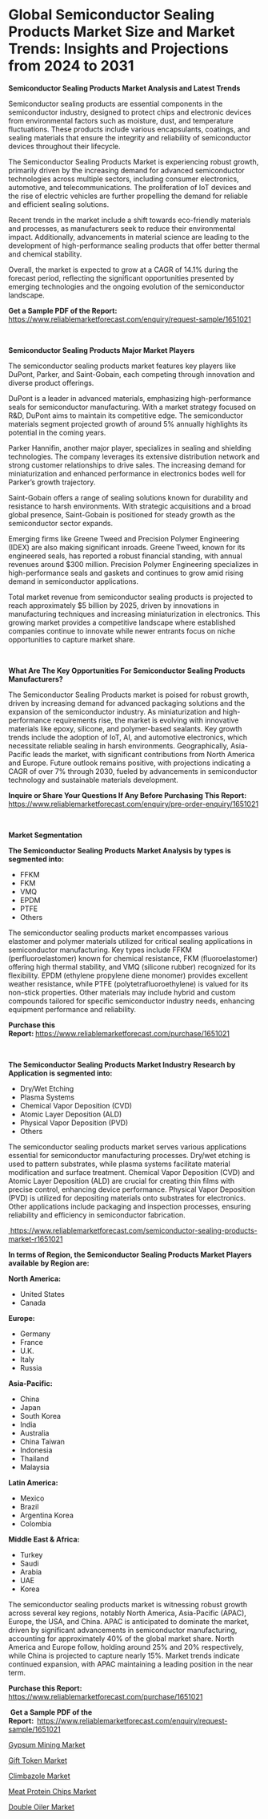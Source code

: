 <p><h1>Global Semiconductor Sealing Products Market Size and Market Trends: Insights and Projections from 2024 to 2031</h1></p><p><strong>Semiconductor Sealing Products Market Analysis and Latest Trends</strong></p>
<p><p>Semiconductor sealing products are essential components in the semiconductor industry, designed to protect chips and electronic devices from environmental factors such as moisture, dust, and temperature fluctuations. These products include various encapsulants, coatings, and sealing materials that ensure the integrity and reliability of semiconductor devices throughout their lifecycle.</p><p>The Semiconductor Sealing Products Market is experiencing robust growth, primarily driven by the increasing demand for advanced semiconductor technologies across multiple sectors, including consumer electronics, automotive, and telecommunications. The proliferation of IoT devices and the rise of electric vehicles are further propelling the demand for reliable and efficient sealing solutions. </p><p>Recent trends in the market include a shift towards eco-friendly materials and processes, as manufacturers seek to reduce their environmental impact. Additionally, advancements in material science are leading to the development of high-performance sealing products that offer better thermal and chemical stability. </p><p>Overall, the market is expected to grow at a CAGR of 14.1% during the forecast period, reflecting the significant opportunities presented by emerging technologies and the ongoing evolution of the semiconductor landscape.</p></p>
<p><strong>Get a Sample PDF of the Report:&nbsp;</strong> <a href="https://www.reliablemarketforecast.com/enquiry/request-sample/1651021?utm_campaign=1140&utm_medium=2&utm_source=Github&utm_content=ia&utm_term=26092024&utm_id=semiconductor-sealing-products">https://www.reliablemarketforecast.com/enquiry/request-sample/1651021</a></p>
<p>&nbsp;</p>
<p><strong>Semiconductor Sealing Products Major Market Players</strong></p>
<p><p>The semiconductor sealing products market features key players like DuPont, Parker, and Saint-Gobain, each competing through innovation and diverse product offerings. </p><p>DuPont is a leader in advanced materials, emphasizing high-performance seals for semiconductor manufacturing. With a market strategy focused on R&D, DuPont aims to maintain its competitive edge. The semiconductor materials segment projected growth of around 5% annually highlights its potential in the coming years.</p><p>Parker Hannifin, another major player, specializes in sealing and shielding technologies. The company leverages its extensive distribution network and strong customer relationships to drive sales. The increasing demand for miniaturization and enhanced performance in electronics bodes well for Parker’s growth trajectory.</p><p>Saint-Gobain offers a range of sealing solutions known for durability and resistance to harsh environments. With strategic acquisitions and a broad global presence, Saint-Gobain is positioned for steady growth as the semiconductor sector expands.</p><p>Emerging firms like Greene Tweed and Precision Polymer Engineering (IDEX) are also making significant inroads. Greene Tweed, known for its engineered seals, has reported a robust financial standing, with annual revenues around $300 million. Precision Polymer Engineering specializes in high-performance seals and gaskets and continues to grow amid rising demand in semiconductor applications.</p><p>Total market revenue from semiconductor sealing products is projected to reach approximately $5 billion by 2025, driven by innovations in manufacturing techniques and increasing miniaturization in electronics. This growing market provides a competitive landscape where established companies continue to innovate while newer entrants focus on niche opportunities to capture market share.</p></p>
<p>&nbsp;</p>
<p><strong>What Are The Key Opportunities For Semiconductor Sealing Products Manufacturers?</strong></p>
<p><p>The Semiconductor Sealing Products market is poised for robust growth, driven by increasing demand for advanced packaging solutions and the expansion of the semiconductor industry. As miniaturization and high-performance requirements rise, the market is evolving with innovative materials like epoxy, silicone, and polymer-based sealants. Key growth trends include the adoption of IoT, AI, and automotive electronics, which necessitate reliable sealing in harsh environments. Geographically, Asia-Pacific leads the market, with significant contributions from North America and Europe. Future outlook remains positive, with projections indicating a CAGR of over 7% through 2030, fueled by advancements in semiconductor technology and sustainable materials development.</p></p>
<p><strong>Inquire or Share Your Questions If Any Before Purchasing This Report:</strong> <a href="https://www.reliablemarketforecast.com/enquiry/pre-order-enquiry/1651021?utm_campaign=1140&utm_medium=2&utm_source=Github&utm_content=ia&utm_term=26092024&utm_id=semiconductor-sealing-products">https://www.reliablemarketforecast.com/enquiry/pre-order-enquiry/1651021</a></p>
<p>&nbsp;</p>
<p><strong>Market Segmentation</strong></p>
<p><strong>The Semiconductor Sealing Products Market Analysis by types is segmented into:</strong></p>
<p><ul><li>FFKM</li><li>FKM</li><li>VMQ</li><li>EPDM</li><li>PTFE</li><li>Others</li></ul></p>
<p><p>The semiconductor sealing products market encompasses various elastomer and polymer materials utilized for critical sealing applications in semiconductor manufacturing. Key types include FFKM (perfluoroelastomer) known for chemical resistance, FKM (fluoroelastomer) offering high thermal stability, and VMQ (silicone rubber) recognized for its flexibility. EPDM (ethylene propylene diene monomer) provides excellent weather resistance, while PTFE (polytetrafluoroethylene) is valued for its non-stick properties. Other materials may include hybrid and custom compounds tailored for specific semiconductor industry needs, enhancing equipment performance and reliability.</p></p>
<p><strong>Purchase this Report:&nbsp;</strong><a href="https://www.reliablemarketforecast.com/purchase/1651021?utm_campaign=1140&utm_medium=2&utm_source=Github&utm_content=ia&utm_term=26092024&utm_id=semiconductor-sealing-products">https://www.reliablemarketforecast.com/purchase/1651021</a></p>
<p>&nbsp;</p>
<p><strong>The Semiconductor Sealing Products Market Industry Research by Application is segmented into:</strong></p>
<p><ul><li>Dry/Wet Etching</li><li>Plasma Systems</li><li>Chemical Vapor Deposition (CVD)</li><li>Atomic Layer Deposition (ALD)</li><li>Physical Vapor Deposition (PVD)</li><li>Others</li></ul></p>
<p><p>The semiconductor sealing products market serves various applications essential for semiconductor manufacturing processes. Dry/wet etching is used to pattern substrates, while plasma systems facilitate material modification and surface treatment. Chemical Vapor Deposition (CVD) and Atomic Layer Deposition (ALD) are crucial for creating thin films with precise control, enhancing device performance. Physical Vapor Deposition (PVD) is utilized for depositing materials onto substrates for electronics. Other applications include packaging and inspection processes, ensuring reliability and efficiency in semiconductor fabrication.</p></p>
<p><a href="https://www.reliablemarketforecast.com/semiconductor-sealing-products-market-r1651021?utm_campaign=1140&utm_medium=2&utm_source=Github&utm_content=ia&utm_term=26092024&utm_id=semiconductor-sealing-products">&nbsp;https://www.reliablemarketforecast.com/semiconductor-sealing-products-market-r1651021</a></p>
<p><strong>In terms of Region, the Semiconductor Sealing Products Market Players available by Region are:</strong></p>
<p>
    <p> <strong> North America: </strong>
        <ul>
            <li>United States</li>
            <li>Canada</li>
        </ul>
        </p> 
    <p> <strong> Europe: </strong>
        <ul>
            <li>Germany</li>
            <li>France</li>
            <li>U.K.</li>
            <li>Italy</li>
            <li>Russia</li>
        </ul>
        </p> 
    <p> <strong> Asia-Pacific: </strong>
        <ul>
            <li>China</li>
            <li>Japan</li>
            <li>South Korea</li>
            <li>India</li>
            <li>Australia</li>
            <li>China Taiwan</li>
            <li>Indonesia</li>
            <li>Thailand</li>
            <li>Malaysia</li>
        </ul>
        </p> 
    <p> <strong> Latin America: </strong>
        <ul>
            <li>Mexico</li>
            <li>Brazil</li>
            <li>Argentina Korea</li>
            <li>Colombia</li>
        </ul>
        </p> 
    <p> <strong> Middle East & Africa: </strong>
        <ul>
            <li>Turkey</li>
            <li>Saudi</li>
            <li>Arabia</li>
            <li>UAE</li>
            <li>Korea</li>
        </ul>
    </p>
    </p>
<p><p>The semiconductor sealing products market is witnessing robust growth across several key regions, notably North America, Asia-Pacific (APAC), Europe, the USA, and China. APAC is anticipated to dominate the market, driven by significant advancements in semiconductor manufacturing, accounting for approximately 40% of the global market share. North America and Europe follow, holding around 25% and 20% respectively, while China is projected to capture nearly 15%. Market trends indicate continued expansion, with APAC maintaining a leading position in the near term.</p></p>
<p><strong>Purchase this Report: </strong><a href="https://www.reliablemarketforecast.com/purchase/1651021?utm_campaign=1140&utm_medium=2&utm_source=Github&utm_content=ia&utm_term=26092024&utm_id=semiconductor-sealing-products">https://www.reliablemarketforecast.com/purchase/1651021</a></p>
<p>&nbsp;<strong>Get a Sample PDF of the Report:&nbsp;&nbsp;</strong><a href="https://www.reliablemarketforecast.com/enquiry/request-sample/1651021?utm_campaign=1140&utm_medium=2&utm_source=Github&utm_content=ia&utm_term=26092024&utm_id=semiconductor-sealing-products">https://www.reliablemarketforecast.com/enquiry/request-sample/1651021</a></p>
<p><strong></strong></p>
<p><p><a href="https://www.linkedin.com/pulse/gypsum-mining-market-size-growing-cagr-137-report-covers-analysis-leh5c?utm_campaign=1140&utm_medium=2&utm_source=Github&utm_content=ia&utm_term=26092024&utm_id=semiconductor-sealing-products">Gypsum Mining Market</a></p><p><a href="https://issuu.com/reportprime-2/docs/gift-token-market-size-2030.pptx_1f6a378b3828b6?utm_campaign=1140&utm_medium=2&utm_source=Github&utm_content=ia&utm_term=26092024&utm_id=semiconductor-sealing-products">Gift Token Market</a></p><p><a href="https://www.linkedin.com/pulse/climbazole-market-outlook-forecast-from-2024-2031-vector-bureau-eyyfc?utm_campaign=1140&utm_medium=2&utm_source=Github&utm_content=ia&utm_term=26092024&utm_id=semiconductor-sealing-products">Climbazole Market</a></p><p><a href="https://github.com/indrystar/Market-Research-Report-List-5/blob/main/meat-protein-chips-market.md?utm_campaign=1140&utm_medium=2&utm_source=Github&utm_content=ia&utm_term=26092024&utm_id=semiconductor-sealing-products">Meat Protein Chips Market</a></p><p><a href="https://issuu.com/reportprime-2/docs/double-oiler-market-size-2030.pptx_9bcb4e0093ccd0?utm_campaign=1140&utm_medium=2&utm_source=Github&utm_content=ia&utm_term=26092024&utm_id=semiconductor-sealing-products">Double Oiler Market</a></p></p>